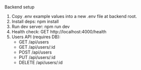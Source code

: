 Backend setup

1) Copy .env example values into a new .env file at backend root.
2) Install deps: npm install
3) Run dev server: npm run dev
4) Health check: GET http://localhost:4000/health
5) Users API (requires DB):
   - GET /api/users
   - GET /api/users/:id
   - POST /api/users
   - PUT /api/users/:id
   - DELETE /api/users/:id


